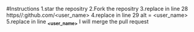 #Instructions
1.star the repositry
2.Fork the repositry
3.replace in line 28 https//:github.com/<user_name>
4.replace in line 29 alt = <user_name>
5.replace in line <sub><b><user_name></b></sub>
I will merge the pull request 
